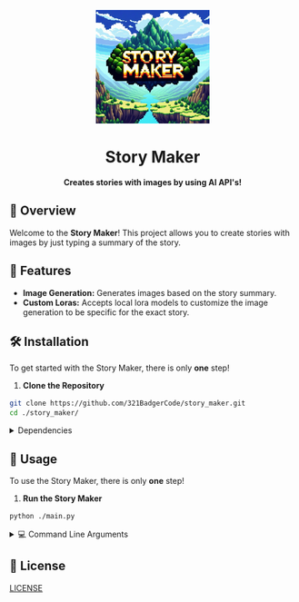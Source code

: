 <p align="center">
	<img src="./asset/logo.png" alt="Story Maker Logo" width="200" height="200">
</p>

<h1 align="center">Story Maker</h1>

<p align="center">
	<strong>Creates stories with images by using AI API's!</strong>
</p>

## 🚀 Overview

Welcome to the **Story Maker**! This project allows you to create stories with images by just typing a summary of the story.

## 🎨 Features

- **Image Generation:** Generates images based on the story summary.
- **Custom Loras:** Accepts local lora models to customize the image generation to be specific for the exact story.

## 🛠️ Installation

To get started with the Story Maker, there is only **one** step!

1. **Clone the Repository**
```sh
git clone https://github.com/321BadgerCode/story_maker.git
cd ./story_maker/
```

<details>

<summary>Dependencies</summary>

**Dependencies**:
- [Oobabooga](https://github.com/oobabooga/text-generation-webui "Common text generation webUI") needs to be running locally using it's API feature on port 5000 (default): http://127.0.0.1:5000/
	- **Model:** *Any*
- [Automatic1111](https://github.com/AUTOMATIC1111/stable-diffusion-webui "Common stable diffusion webUI") needs to be running locally using it's API feature on port 7861 (not default since port 7860 is taken by Oobabooga): http://127.0.0.1:7861/
	- **Model:** *Any*
	- **Embeddings:** bad_prompt_version2-neg FastNegativeV2 realisticvision-negative-embedding
	- **Face Restoration Model:** *Any*

</details>

## 📝 Usage

To use the Story Maker, there is only **one** step!

1. **Run the Story Maker**
```sh
python ./main.py
```

<details>

<summary>💻 Command Line Arguments</summary>

**Command Line Arguments**:

> [!NOTE]
> The lora models should be separated by comma, so like `python ./main.py -l <lora:model:1>,<lora:other_model:1>`.
|	Argument		|	Description					|
|	:---:			|	:---:						|
|	`-h & --help`		|	Show help message				|
|	`-p & --prompt`		|	Prompt for the story				|
|	`-l`			|	Lora models for the story			|
|	`-t`			|	Max amount of tokens for the story generator	|
|	`-pp`			|	Positive prompt prefix like `beatiful, cool,`	|

</details>

## 📝 License

[LICENSE](./LICENSE)
